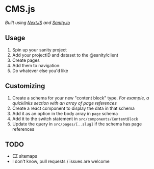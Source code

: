 # CMS.js

_Built using [NextJS](https://nextjs.org/) and [Sanity.io](https://sanity.io/)_

## Usage

1. Spin up your sanity project
2. Add your projectID and dataset to the @sanity/client
3. Create pages
4. Add them to navigation
5. Do whatever else you'd like

## Customizing

1. Create a schema for your new "content block" type.
   _For example, a quicklinks section with an array of page references_
2. Create a react component to display the data in that schema
3. Add it as an option in the body array in `page` schema
4. Add it to the switch statement in `src/components/ContentBlock`
5. Update the query in `src/pages/[..slug]` if the schema has page references

## TODO

- EZ sitemaps
- I don't know, pull requests / issues are welcome
